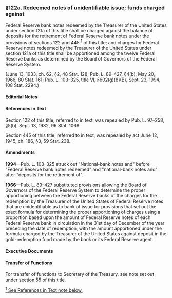 ### §122a. Redeemed notes of unidentifiable issue; funds charged against ###

Federal Reserve bank notes redeemed by the Treasurer of the United States under section 121a of this title shall be charged against the balance of deposits for the retirement of Federal Reserve bank notes under the provisions of sections 122 and 445 <sup><a href="#122a_1_target" name="122a_1">1</a></sup> of this title; and charges for Federal Reserve notes redeemed by the Treasurer of the United States under section 121a of this title shall be apportioned among the twelve Federal Reserve banks as determined by the Board of Governors of the Federal Reserve System.

(June 13, 1933, ch. 62, §2, 48 Stat. 128; Pub. L. 89–427, §4(b), May 20, 1966, 80 Stat. 161; Pub. L. 103–325, title VI, §602(g)(8)(B), Sept. 23, 1994, 108 Stat. 2294.)

#### **Editorial Notes** ####

#### References in Text ####

Section 122 of this title, referred to in text, was repealed by Pub. L. 97–258, §5(b), Sept. 13, 1982, 96 Stat. 1068.

Section 445 of this title, referred to in text, was repealed by act June 12, 1945, ch. 186, §3, 59 Stat. 238.

#### Amendments ####

**1994**—Pub. L. 103–325 struck out "National-bank notes and" before "Federal Reserve bank notes redeemed" and "national-bank notes and" after "deposits for the retirement of".

**1966**—Pub. L. 89–427 substituted provisions allowing the Board of Governors of the Federal Reserve System to determine the proper apportioning between the Federal Reserve banks of the charges for the redemption by the Treasurer of the United States of Federal Reserve notes that are unidentifiable as to bank of issue for provisions that set out the exact formula for determining the proper apportioning of charges using a proportion based upon the amount of Federal Reserve notes of each Federal Reserve bank in circulation in the 31st day of December of the year preceding the date of redemption, with the amount apportioned under the formula charged by the Treasurer of the United States against deposit in the gold-redemption fund made by the bank or its Federal Reserve agent.

#### **Executive Documents** ####

#### Transfer of Functions ####

For transfer of functions to Secretary of the Treasury, see note set out under section 55 of this title.

[<sup>1</sup> See References in Text note below.](#122a_1)